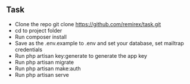 
## Task

- Clone the repo git clone https://github.com/remirex/task.git
- cd to project folder
- Run composer install
- Save as the .env.example to .env and set your database, set mailtrap credentials
- Run php artisan key:generate to generate the app key
- Run php artisan migrate
- Run php artisan make:auth
- Run php artisan serve
